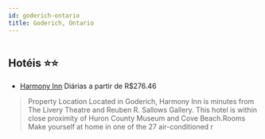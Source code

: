 ```yaml
---
id: goderich-ontario
title: Goderich, Ontario
---
```


<center><img src="https://assets.cosmos-data.com/1/0337561d4f8c2d2bc7aacf6b26766c23/612660.jpg" alt="" /></center>


## Hotéis ⭐️⭐️

-    [Harmony Inn](https://www.hurb.com/aud/https://www.hurb.com/hoteis/goderich/harmony-inn-JNP-JP236081?cmp=18055) Diárias a partir de R$276.46
   > Property Location Located in Goderich, Harmony Inn is minutes from The Livery Theatre and Reuben R. Sallows Gallery.  This hotel is within close proximity of Huron County Museum and Cove Beach.Rooms Make yourself at home in one of the 27 air-conditioned r
